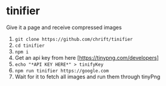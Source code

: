 # tinifier
Give it a page and receive compressed images

1. `git clone https://github.com/chrift/tinifier`
2. `cd tinifier`
3. `npm i`
4. Get an api key from here [https://tinypng.com/developers]
5. `echo "*API KEY HERE*" > tinifyKey`
6. `npm run tinifier https://google.com`
7. Wait for it to fetch all images and run them through tinyPng
